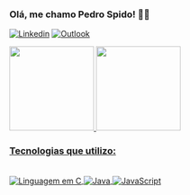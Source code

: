 ### Olá, me chamo Pedro Spido! 👨‍💻
[![Linkedin](https://img.shields.io/badge/LinkedIn-0077B5?style=for-the-badge&logo=linkedin&logoColor=white)](https://www.linkedin.com/in/pedro-spido-134b6021a/)
[![Outlook](https://img.shields.io/badge/Microsoft_Outlook-0078D4?style=for-the-badge&logo=microsoft-outlook&logoColor=white)](mailto:pedrospido@hotmail.com)

<div>
  <a href="https://github.com/PedroSpido">
  <img height="150em" src="https://github-readme-stats.vercel.app/api?username=PedroSpido&show_icons=true&theme=outrun&include_all_commits=true&count_private=true"/>
  <img height="150em" src="https://github-readme-stats.vercel.app/api/top-langs/?username=PedroSpido&layout=compact&langs_count=7&theme=outrun"/>
</div>

### Tecnologias que utilizo:
<div style="display: inline_black"><br/>
    <img aLign="center" aLt="Linguagem em C" src="https://img.shields.io/badge/C-00599C?style=for-the-badge&logo=c&logoColor=white"/>
    <img aLign="center" aLt="Java" src="https://img.shields.io/badge/Java-ED8B00?style=for-the-badge&logo=openjdk&logoColor=white"/>
    <img aLign="center" aLt="JavaScript" src="https://img.shields.io/badge/JavaScript-323330?style=for-the-badge&logo=javascript&logoColor=F7DF1E"/>
</div>
